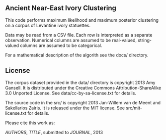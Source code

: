 Ancient Near-East Ivory Clustering
--

This code performs maximum likelihood and maximum posterior clustering on a corpus of Levantine ivory statuettes.

Data may be read from a CSV file. Each row is interpreted as a
separate observation. Numerical columns are assumed to be real-valued, string-valued columns are assumed to be categorical.

For a mathematical description of the algorith see the docs/ directory. 


License
--

The corpus dataset provided in the data/ directory is copyright 2013
Amy Gansell. It is distributed under the Creative Commons Attribution-ShareAlike 3.0 Unported License. See data/cc-by-sa-license.txt for details.

The source code in the src/ is copyright 2013 Jan-Willem van de Meent and Sakellarios Zairis. It is released under the MIT license. See src/mit-license.txt for details.

Please cite this work as:

_AUTHORS_, _TITLE_, submitted to _JOURNAL_, 2013
